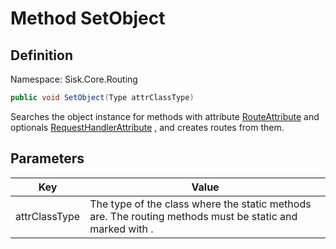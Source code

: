 # Method SetObject

## Definition
Namespace: Sisk.Core.Routing

```csharp
public void SetObject(Type attrClassType)
```

Searches the object instance for methods with attribute [RouteAttribute](/spec/Sisk/Core/Routing/RouteAttribute) and optionals [RequestHandlerAttribute](/spec/Sisk/Core/Routing/RequestHandlerAttribute) , and creates routes from them.

## Parameters

| Key | Value |
| --- | --- |
| attrClassType | The type of the class where the static methods are. The routing methods must be static and marked with . | 

